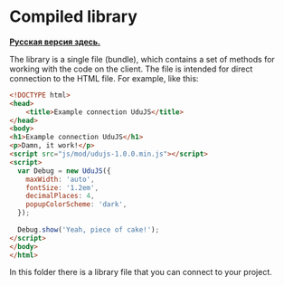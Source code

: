 # Compiled library

**[Русская версия здесь.]**

The library is a single file (bundle), which contains a set of methods for working with the code on the client.
The file is intended for direct connection to the HTML file.
For example, like this:

```html
<!DOCTYPE html>
<head>
    <title>Example connection UduJS</title>
</head>
<body>
<h1>Example connection UduJS</h1>
<p>Damn, it work!</p>
<script src="js/mod/udujs-1.0.0.min.js"></script>
<script>
  var Debug = new UduJS({
    maxWidth: 'auto',
    fontSize: '1.2em',
    decimalPlaces: 4,
    popupColorScheme: 'dark',
  });
  
  Debug.show('Yeah, piece of cake!');
</script>
</body>
</html>
```

In this folder there is a library file that you can connect to your project.

[Русская версия здесь.]:./README.ru.md
